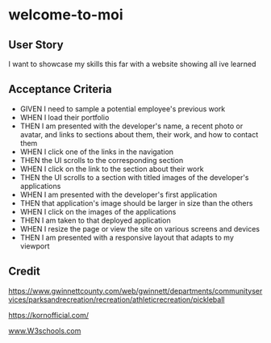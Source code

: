 # welcome-to-moi

## User Story
I want to showcase my skills this far with a website showing all ive learned 

## Acceptance Criteria

* GIVEN I need to sample a potential employee's previous work
* WHEN I load their portfolio
* THEN I am presented with the developer's name, a recent photo or avatar, and links to sections about them, their work, and how to contact them
* WHEN I click one of the links in the navigation
* THEN the UI scrolls to the corresponding section
* WHEN I click on the link to the section about their work
* THEN the UI scrolls to a section with titled images of the developer's applications
* WHEN I am presented with the developer's first application
* THEN that application's image should be larger in size than the others
* WHEN I click on the images of the applications
* THEN I am taken to that deployed application
* WHEN I resize the page or view the site on various screens and devices
* THEN I am presented with a responsive layout that adapts to my viewport

## Credit

https://www.gwinnettcounty.com/web/gwinnett/departments/communityservices/parksandrecreation/recreation/athleticrecreation/pickleball

https://kornofficial.com/

www.W3schools.com


